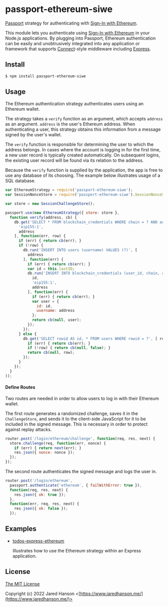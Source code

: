 # passport-ethereum-siwe

[Passport](https://www.passportjs.org/) strategy for authenticating
with [Sign-In with Ethereum](https://login.xyz/).

This module lets you authenticate using [Sign-In with Ethereum](https://eips.ethereum.org/EIPS/eip-4361)
in your Node.js applications.  By plugging into Passport, Ethereum
authentication can be easily and unobtrusively integrated into any application
or framework that supports [Connect](https://github.com/senchalabs/connect#readme)-style
middleware including [Express](https://expressjs.com/).

## Install

```sh
$ npm install passport-ethereum-siwe
```

## Usage

The Ethereum authentication strategy authenticates users using an Ethereum
wallet.

The strategy takes a `verify` function as an argument, which accepts `address`
as an argument.  `address` is the user's Ethereum address.  When authenticating
a user, this strategy obtains this information from a message signed by the
user's wallet.

The `verify` function is responsible for determining the user to which the
address belongs.  In cases where the account is logging in for the first time, a
new user record is typically created automatically.  On subsequent logins, the
existing user record will be found via its relation to the address.

Because the `verify` function is supplied by the application, the app is free to
use any database of its choosing.  The example below illustrates usage of a SQL
database.

```js
var EthereumStrategy = require('passport-ethereum-siwe');
var SessionNonceStore = require('passport-ethereum-siwe').SessionNonceStore;

var store = new SessionChallengeStore();

passport.use(new EthereumStrategy({ store: store },
  function verify(address, cb) {
    db.get('SELECT * FROM blockchain_credentials WHERE chain = ? AND address = ?', [
      'eip155:1',
      address
    ], function(err, row) {
      if (err) { return cb(err); }
      if (!row) {
        db.run('INSERT INTO users (username) VALUES (?)', [
          address
        ], function(err) {
          if (err) { return cb(err); }
          var id = this.lastID;
          db.run('INSERT INTO blockchain_credentials (user_id, chain, address) VALUES (?, ?, ?)', [
            id,
            'eip155:1',
            address
          ], function(err) {
            if (err) { return cb(err); }
            var user = {
              id: id,
              username: address
            };
            return cb(null, user);
          });
        });
      } else {
        db.get('SELECT rowid AS id, * FROM users WHERE rowid = ?', [ row.user_id ], function(err, row) {
          if (err) { return cb(err); }
          if (!row) { return cb(null, false); }
          return cb(null, row);
        });
      }
    });
  }
));
```

#### Define Routes

Two routes are needed in order to allow users to log in with their Ethereum
wallet.

The first route generates a randomized challenge, saves it in the
`ChallengeStore`, and sends it to the client-side JavaScript for it to be
included in the signed message.  This is necessary in order to protect against
replay attacks.

```js
router.post('/login/ethereum/challenge', function(req, res, next) {
  store.challenge(req, function(err, nonce) {
    if (err) { return next(err); }
    res.json({ nonce: nonce });
  });
});
```

The second route authenticates the signed message and logs the user in.

```js
router.post('/login/ethereum',
  passport.authenticate('ethereum', { failWithError: true }),
  function(req, res, next) {
    res.json({ ok: true });
  },
  function(err, req, res, next) {
    res.json({ ok: false });
  });
```

## Examples

* [todos-express-ethereum](https://github.com/passport/todos-express-ethereum)

  Illustrates how to use the Ethereum strategy within an Express application.

## License

[The MIT License](https://opensource.org/licenses/MIT)

Copyright (c) 2022 Jared Hanson <[https://www.jaredhanson.me/](https://www.jaredhanson.me/)>
